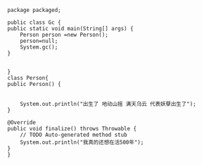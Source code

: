 
	package packaged;
	
	public class Gc {
	public static void main(String[] args) {
		Person person =new Person();
		person=null;
		System.gc();
	}


	}
	class Person{
	public Person() {
		
		
		System.out.println("出生了 地动山摇 满天乌云 代表妖孽出生了");
	}

	@Override
	public void finalize() throws Throwable {
		// TODO Auto-generated method stub
		System.out.println("我真的还想在活500年");
	}
	}

